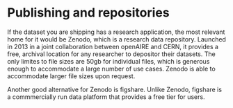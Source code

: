 # Publishing and repositories

If the dataset you are shipping has a research application, the most relevant home for it would be Zenodo, which is a research data repository. Launched in 2013 in a joint collaboration between openAIRE and CERN, it provides a free, archival location for any researcher to depositor their datasets. The only limites to file sizes are 50gb for individual files, which is generous enough to accommodate a large number of use cases. Zenodo is able to accommodate larger file sizes upon request.

Another good alternative for Zenodo is figshare. Unlike Zenodo, figshare is a commmercially run data platform that provides a free tier for users. 